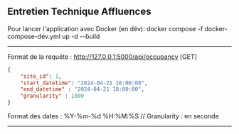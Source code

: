 ## Entretien Technique Affluences

Pour lancer l'application avec Docker (en dév):
docker compose -f docker-compose-dev.yml up -d --build

------------------------------

Format de la requête : http://127.0.0.1:5000/api/occupancy [GET]

```json
{
    "site_id": 1,
    "start_datetime": "2024-04-21 16:00:00",
    "end_datetime" : "2024-04-21 18:00:00",
    "granularity" : 1800
}
```

Format des dates : %Y-%m-%d %H:%M:%S
// Granularity : en seconde

-------------------------------

